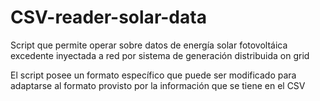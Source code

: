 # CSV-reader-solar-data
Script que permite operar sobre datos de energía solar fotovoltáica excedente inyectada a red por sistema de generación distribuida on grid

El script posee un formato específico que puede ser modificado para adaptarse al formato provisto por la información que se tiene en el CSV



